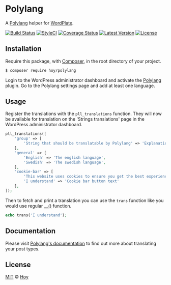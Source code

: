 # Polylang

A [Polylang](https://wordpress.org/plugins/polylang) helper for [WordPlate](https://wordplate.github.io).

[![Build Status](https://img.shields.io/travis/hoy/polylang/master.svg?style=flat)](https://travis-ci.org/hoy/polylang)
[![StyleCI](https://styleci.io/repos/58547586/shield?style=flat)](https://styleci.io/repos/58547586)
[![Coverage Status](https://img.shields.io/codecov/c/github/hoy/polylang.svg?style=flat)](https://codecov.io/github/hoy/polylang)
[![Latest Version](https://img.shields.io/github/release/hoy/polylang.svg?style=flat)](https://github.com/hoy/polylang/releases)
[![License](https://img.shields.io/packagist/l/hoy/polylang.svg?style=flat)](https://packagist.org/packages/hoy/polylang)

## Installation

Require this package, with [Composer](https://getcomposer.org), in the root directory of your project.

```bash
$ composer require hoy/polylang
```

Login to the WordPress administrator dashboard and activate the [Polylang](https://wordpress.org/plugins/polylang) plugin. Go to the Polylang settings page and add at least one language.

## Usage

Register the translations with the `pll_translations` function. They will now be available for translation on the 'Strings translations' page in the WordPress administrator dashboard.

```php
pll_translations([
    'group' => [
        'String that should be translatable by Polylang' => 'Explanation of how the string is used',
    ],
    'general' => [
        'English' => 'The english language',
        'Swedish' => 'The swedish language',
    ],
    'cookie-bar' => [
        'This website uses cookies to ensure you get the best experience on our website.' => 'Cookie bar message',
        'I understand' => 'Cookie bar button text'
    ],
]);
```

Then to fetch and print a translation you can use the `trans` function like you would use regular [__()](https://developer.wordpress.org/reference/functions/__) function.

```php
echo trans('I understand');
```

## Documentation

Please visit [Polylang's documentation](https://wordpress.org/plugins/polylang) to find out more about translating your post types.

## License

[MIT](LICENSE) © [Hoy](http://hoy.se)
